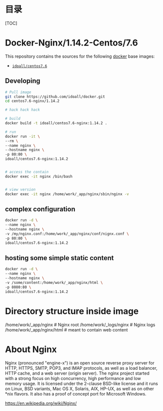 # 目录

[TOC]

# Docker-Nginx/1.14.2-Centos/7.6


This repository contains the sources for the following [docker](https://docker.io) base images:
- [`idoall/centos7.6`](https://hub.docker.com/r/idoall/centos7.6/)


## Developing

```bash
# Pull image
git clone https://github.com/idoall/docker.git
cd centos7.6-nginx/1.14.2

# hack hack hack

# build
docker build -t idoall/centos7.6-nginx:1.14.2 .

# run
docker run -it \
--rm \
--name nginx \
--hostname nginx \
-p 80:80 \
idoall/centos7.6-nginx:1.14.2


# access the contain
docker exec -it nginx /bin/bash


# view version
docker exec -it nginx /home/work/_app/nginx/sbin/nginx -v

```


## complex configuration
```bash
docker run -d \
--name nginx \
--hostname nginx \
-v /my/nginx.conf:/home/work/_app/nginx/conf/nignx.conf \
-p 80:80 \
idoall/centos7.6-nginx:1.14.2
```


## hosting some simple static content
```bash
docker run -d \
--name nginx \
--hostname nginx \
-v /some/content:/home/work/_app/nginx/html \
-p 8080:80 \
idoall/centos7.6-nginx:1.14.2
```

# Directory structure inside image
/home/work/_app/nginx # Nginx root
/home/work/_logs/nginx # Nginx logs
/home/work/_app/nginx/html # meant to contain web content


# About Nginx

Nginx (pronounced "engine-x") is an open source reverse proxy server for HTTP, HTTPS, SMTP, POP3, and IMAP protocols, as well as a load balancer, HTTP cache, and a web server (origin server). The nginx project started with a strong focus on high concurrency, high performance and low memory usage. It is licensed under the 2-clause BSD-like license and it runs on Linux, BSD variants, Mac OS X, Solaris, AIX, HP-UX, as well as on other *nix flavors. It also has a proof of concept port for Microsoft Windows.


https://en.wikipedia.org/wiki/Nginx/